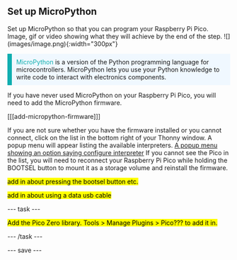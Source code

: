 ## Set up MicroPython

<div style="display: flex; flex-wrap: wrap">
<div style="flex-basis: 200px; flex-grow: 1; margin-right: 15px;">
Set up MicroPython so that you can program your Raspberry Pi Pico.
</div>
<div>
Image, gif or video showing what they will achieve by the end of the step. ![](images/image.png){:width="300px"}
</div>
</div>

<p style='border-left: solid; border-width:10px; border-color: #0faeb0; background-color: aliceblue; padding: 10px;'>
<span style="color: #0faeb0">MicroPython</span> is a version of the Python programming language for microcontrollers. MicroPython lets you use your Python knowledge to write code to interact with electronics components.</p>

If you have never used MicroPython on your Raspberry Pi Pico, you will need to add the MicroPython firmware.

[[[add-micropython-firmware]]] 

If you are not sure whether you have the firmware installed or you cannot connect, click on the list in the bottom right of your Thonny window. A popup menu will appear listing the available interpreters. [A popup menu showing an option saying configure interpreter](images/no-pico-interpreter.png) If you cannot see the Pico in the list, you will need to reconnect your Raspberry Pi Pico while holding the BOOTSEL button to mount it as a storage volume and reinstall the firmware.

<mark>add in about pressing the bootsel button etc.</mark>

<mark>add in about using a data usb cable</mark>

--- task ---

<mark>Add the Pico Zero library. Tools > Manage Plugins > Pico??? to add it in.</mark>

--- /task ---

--- save ---